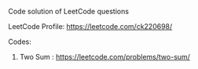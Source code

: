 Code solution of LeetCode questions

LeetCode Profile: https://leetcode.com/ck220698/

Codes: 
1. Two Sum : https://leetcode.com/problems/two-sum/
